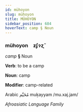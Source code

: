 ```yaml
---
id: mühoyon
slug: mühoyon
title: MÜHOYON
sidebar_position: 684
hoverText: camp § Noun
---
```


### mühoyon&emsp;<span kind="abugida">ƶʄɂɀ̃</span>

*camp* **§** Noun

**Verb**: to be a camp

**Noun**: camp

**Modifier**: camp-related

Arabic مُخَيَّم muḵayyam /mu.xaj.jam/

*Afroasiatic Language Family*